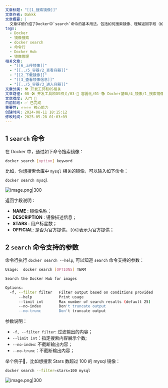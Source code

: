 ```yaml
---
文章标题: "[[1_搜索镜像]]"
文章作者: Dakkk
文章概要: |
  文章详细介绍了Docker中`search`命令的基本用法，包括如何搜索镜像、理解返回字段（如NAME、STARS），以及使用`--filter`、`--limit`等参数进行高级搜索过滤，帮助用户高效查找所需镜像。
tags:
  - Docker
  - 镜像搜索
  - docker search
  - 命令行
  - Docker Hub
  - 镜像管理
相关文章:
  - "[[6_上传镜像]]"
  - "[[../5_容器/2_查看容器]]"
  - "[[2_下载镜像]]"
  - "[[3_查看镜像信息]]"
  - "[[../5_容器/3_进入容器]]"
文章分类: 🛠️ 开发工具和OS相关
文章路径: 08-🛠️ 开发工具和OS相关/03-🐋 容器化/01-📚 Docker基础/4_镜像/1_搜索镜像.md
文章难度: 入门 🌱
目前阶段: ✅ 已完成
重要性: ⭐⭐⭐⭐ 核心能力
创建时间: 2024-08-11 18:15:12
修改时间: 2025-05-28 01:03:09
---
```


## 1 `search` 命令

在 Docker 中，通过如下命令搜索镜像：

```bash
docker search [option] keyword
```

比如，你想搜索仓库中 `mysql` 相关的镜像，可以输入如下命令：

```bash
docker search mysql
```

![image.png|300](https://my-obsidian-image.oss-cn-guangzhou.aliyuncs.com/2024/05/acddc306daa91be1bc280478ffdf7293.png)

返回字段说明：
- **NAME** : 镜像名称；
- **DESCRIPTION** : 镜像描述信息；
- **STARS** : 用户标星数；
- **OFFICIAL**: 是否为官方提供，`[OK]`表示为官方提供；

## 2 `search` 命令支持的参数

命令行执行 `docker search --help`, 可以知道 `search` 命令支持的参数：

```bash
Usage:  docker search [OPTIONS] TERM

Search the Docker Hub for images

Options:
  -f, --filter filter   Filter output based on conditions provided
      --help            Print usage
      --limit int       Max number of search results (default 25)
      --no-index        Don't truncate output
      --no-trunc        Don't truncate output
```

参数说明：
- `-f, --filter filter`: 过滤输出的内容；
- `--limit int`：指定搜索内容展示个数;
- `--no-index`: 不截断输出内容；
- `--no-trunc`：不截断输出内容；

举个例子🌰，比如想搜索 Stars 数超过 100 的 mysql 镜像：

```bash
docker search --filter=stars=100 mysql
```

![image.png|300](https://my-obsidian-image.oss-cn-guangzhou.aliyuncs.com/2024/05/cb07d49f8c84bac4f6638bfddf1f3fce.png)
